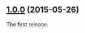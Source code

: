## [1.0.0](https://github.com/twada/babel-plugin-unassert/releases/tag/v1.0.0) (2015-05-26)


The first release.
